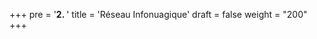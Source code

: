 +++
pre = '<b>2. </b>'
title = 'Réseau Infonuagique'
draft = false
weight = "200"
+++
<!-- 
### VPC
+ **Définition simplifiée :** Un VPC (Virtual Private Cloud) est une sous-section privée d'AWS que vous contrôlez et dans laquelle vous pouvez placer des ressources AWS (telles que des instances EC2 et des bases de données). Vous avez un **contrôle total** sur l'accès aux ressources AWS que vous déployez dans votre VPC.
+ **Définition d'AWS :** "Amazon Virtual Private Cloud vous permet de provisionner une section **logiquement isolée** du cloud AWS où vous pouvez lancer des ressources dans un **réseau virtuel** que **vous** définissez. **Vous avez un contrôle total sur votre environnement réseau virtuel**, y compris la sélection de votre propre plage d'adresses IP, la création de **sous-réseaux** et la configuration de **tables de routage** et de **passerelles réseau**."

![VPC-analogie](/420-414/images/2-reseau/2-01.png)

{{% notice style="info" title="Note"%}}
+ Lorsque vous créez un compte AWS, un VPC "par défaut" est créé pour vous.
+  Chaque VPC a une plage d'adresse définie. Chaque sous-réseau ou instance déployée dans le VPC aura une adresse IP incluse dans cette plage.
{{% /notice %}}

<!-- 
(toutes les maisons situées dans la même rue d'un quartier constitueraient un sous-réseau. les maisons représentent les ordinateurs) 


#### Laboratoire



### Passerelle Internet (*Internet Gateway* ou *IGW*)

![IGW](/420-414/images/2-reseau/2-05.png)


+ **Définition simplifiée :** Une combinaison de matériel et de logiciel qui fournit à votre réseau privé une **route** vers le monde extérieur (c'est-à-dire l'Internet) du VPC.
+ **Définition d'AWS :** "Une passerelle Internet est un composant VPC **redondant** et **hautement disponible**, mis à l'echelle horizontalement, qui permet la **communication entre les instances de votre VPC et Internet**. Elle n'impose donc aucun risque de disponibilité ni aucune contrainte de bande passante à votre trafic réseau.

{{% notice style="info" title="Note"%}}
+ Votre VPC **par défaut** a déjà une passerelle internet **attachée**.
+ **On ne peut attacher qu'un IGW par VPC**.
{{% /notice %}}

![IGW](/420-414/images/2-reseau/2-06.png)


### Table de routage (*Routing Table*)
![Table de routage](/420-414/images/2-reseau/2-07.png)

+ **Définition d'AWS :** "Une table de routage contient un **ensemble de règles**, appelées **routes**, qui sont utilisées pour **déterminer où le trafic du réseau est dirigé**."

{{% notice style="info" title="Note"%}}
+ Pensez une table de routage comme un **GPS** : Elle redirige la "data" vers la destination. 
+ Votre VPC **par défaut** a déjà une table de routage **principale**.
{{% /notice %}}

![Table de routage exemple](/420-414/images/2-reseau/2-08.png)

#### Sous-réseaux
+ **Définition simplifiée :** un *subnet* (abréviation de *subnetwork*) est une sous-section d'un réseau.
+ **Définition AWS :** Lorsque vous créez un VPC, il s'étend sur toutes les zones de disponibilité d'une région. Après avoir créé un VPC, **vous pouvez ajouter un ou plusieurs sous-réseaux dans chaque zone de disponibilité** disponible dans cette région. Chaque sous-réseau doit résider entièrement dans une zone de disponibilité et ne peut pas s'étendre à d'autres zones".

+ Nos services sont déployés (VMs, Bases de données etc...) **à l'intérieur de *subnets*** :

![Services dans un sous-réseau](/420-414/images/2-reseau/2-03.png)


{{% notice style="info" title="Note"%}}
+ Votre VPC **par défaut** a déjà un *subnet* par zone de disponibilité crées par défaut.
{{% /notice %}}

![Communication](/420-414/images/2-reseau/2-11.png)


#### Privé (*Private Subnet*) vs publique (*Public Subnet*)
![Subnet privé vs publique](/420-414/images/2-reseau/2-12.png)

### Sécurité réseau

+ **Liste de contrôle d'accès (*Network ACLs* ou *NACL*) :** Un pare-feu/une couche de sécurité qui contrôle le trafic entrant (*inbound*) et sortant (*outbound*) pour un ou plusieurs *subnet* (**au niveau du *subnet***).

+ **Groupe de sécurité (*Security Group* ou *SG*) :** Un pare-feu/une couche de sécurité **au niveau d'une/d'un serveur**

+ **Exemple :** Si un *NACL* et un *SG* sont configurés pour autoriser le trafic web (HTTP), les requêtes HTTP seront autorisées dans le *subnet* et ensuite dans l'instance EC2. S'ils sont configurés pour refuser le trafic FTP, toute requête FTP sera bloquée.

![NACLs et SG](/420-414/images/2-reseau/2-09.png)
<!-- THINK ABOUT A BOUNCER

![NACLs et SG exemple](/420-414/images/2-reseau/2-10.png)

![exemple](/420-414/images/2-reseau/2-13.png) -->
